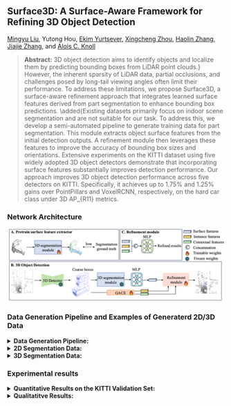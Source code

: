 ## Surface3D: A Surface-Aware Framework for Refining 3D Object Detection

[Mingyu Liu](https://scholar.google.com/citations?user=Bcohc-oAAAAJ), Yutong Hou, [Ekim Yurtsever](https://scholar.google.com/citations?hl=zh-CN&user=dJGmJCEAAAAJ), [Xingcheng Zhou](https://scholar.google.com/citations?hl=zh-CN&user=FPYXLpQAAAAJ), [Haolin Zhang](https://scholar.google.com/citations?hl=zh-CN&user=odp2WtkAAAAJ), [Jiajie Zhang](https://www.ce.cit.tum.de/air/people/jiajie-zhang-msc/), and [Alois C. Knoll](https://scholar.google.com/citations?hl=zh-CN&user=-CA8QgwAAAAJ&view_op=list_works)

>**Abstract:** 3D object detection aims to identify objects and localize them by predicting bounding boxes from LiDAR point clouds.} However, the inherent sparsity of LiDAR data, partial occlusions, and challenges posed by long-tail viewing angles often limit their performance. To address these limitations, we propose Surface3D, a surface-aware refinement approach that integrates learned surface features derived from part segmentation to enhance bounding box predictions. \added{Existing datasets primarily focus on indoor scene segmentation and are not suitable for our task. To address this, we develop a semi-automated pipeline to generate training data for part segmentation. This module extracts object surface features from the initial detection outputs. A refinement module then leverages these features to improve the accuracy of bounding box sizes and orientations. Extensive experiments on the KITTI dataset using five widely adopted 3D object detectors demonstrate that incorporating surface features substantially improves detection performance. Our approach improves 3D object detection performance across five detectors on KITTI. Specifically, it achieves up to 1.75\% and 1.25\% gains over PointPillars and VoxelRCNN, respectively, on the hard car class under 3D AP_{R11} metrics.

### Network Architecture
<img src="/figures/pipeline.png">

### Data Generation Pipeline and Examples of Generaterd 2D/3D Data
<details close>
<summary><b>Data Generation Pipeline:</b></summary>

![results1](/figures/3D_data_gen_pipeline.png)
</details>

<details close>
<summary><b>2D Segmentation Data:</b></summary>

![results1](/figures/2D_seg_results.png)
</details>

<details close>
<summary><b>3D Segmentation Data:</b></summary>

![results1](/figures/3D_seg_results.png)
</details>

### Experimental results
<details close>
<summary><b>Quantitative Results on the KITTI Validation Set:</b></summary>

![results1](/figures/quantitative_res.png)
</details>

<details close>
<summary><b>Qualitatitve Results:</b></summary>

![results1](/figures/qualitative_res.png)
</details>
